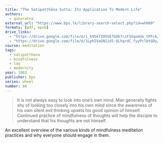 ```yaml
---
title: "The Satipaṭṭhāna Sutta: Its Application To Modern Life"
authors:
  - gunaratna
external_url: "https://www.bps.lk/library-search-select.php?id=wh060"
formats: [pdf, epub]
drive_links:
  - "https://drive.google.com/file/d/1_k95kTZOVVE7GQh7rzF3XqoeUo_tPFck/view?usp=drivesdk"
  - "https://drive.google.com/file/d/1LphIVaGN1id1-QLhqrdC_fyyPclbtG0y/view?usp=drivesdk"
course: meditation
tags:
  - satipatthana
  - mindfulness
  - lay
  - modernity
year: 1963
publisher: bps
series: wheel
number: 60
---
```


> It is not always easy to look into one’s own mind. Man generally fights shy of looking too closely into his own mind since the awareness of his own silent evil thinking upsets his good opinion of himself. Continued practice of mindfulness of thoughts will help the disciple to understand that his thoughts are not himself.

An excellent overview of the various kinds of mindfulness meditation practices and why everyone should engage in them.

